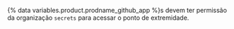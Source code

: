{% data variables.product.prodname_github_app %}s devem ter permissão da organização `secrets` para acessar o ponto de extremidade.